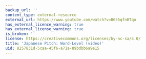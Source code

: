 ```yaml
---
backup_url: ''
content_type: external-resource
external_url: https://www.youtube.com/watch?v=B6E5qfnBTqo
has_external_licence_warning: true
has_external_license_warning: true
is_broken: ''
license: https://creativecommons.org/licenses/by-nc-sa/4.0/
title: 'Japanese Pitch: Word-Level (video)'
uid: 8257831d-5caa-45f6-a71a-89bdbb6a9e15
---
```

